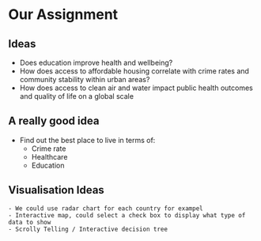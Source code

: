 # Our Assignment

## Ideas

- Does education improve health and wellbeing?
- How does access to affordable housing correlate with crime rates and community stability within urban areas?
- How does access to clean air and water impact public health outcomes and quality of life on a global scale 

## A really good idea

- Find out the best place to live in terms of:
    - Crime rate
    - Healthcare
    - Education

## Visualisation Ideas

    - We could use radar chart for each country for exampel
    - Interactive map, could select a check box to display what type of data to show
    - Scrolly Telling / Interactive decision tree
